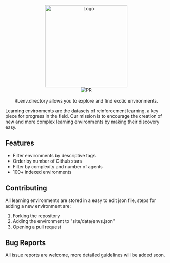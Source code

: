 <p align="center">
  <a href="https://rlenv.directory"><img src="https://rlenv.directory/assets/images/logo.png" alt="Logo" width="256px" ></a>
  </br>
  <img src="https://img.shields.io/badge/PRs-welcome-brightgreen.svg?style=flat-square" alt="PR">
  </br>
  </br>
  RLenv.directory allows you to explore and find exotic environments. 
</p

Learning environments are the datasets of reinforcement learning, a key piece for progress in the field. Our mission is to encourage the creation of new and more complex learning environments by making their discovery easy.

## Features

- Filter environments by descriptive tags
- Order by number of Github stars
- Filter by complexity and number of agents
- 100+ indexed environments

## Contributing

All learning environments are stored in a easy to edit json file, steps for adding a new environment are:

1. Forking the repository
2. Adding the environment to "site/data/envs.json"
3. Opening a pull request

## Bug Reports

All issue reports are welcome, more detailed guidelines will be added soon.
